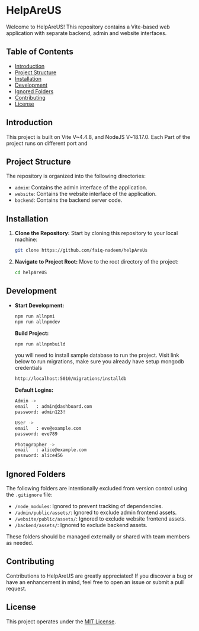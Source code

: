# HelpAreUS

Welcome to HelpAreUS! This repository contains a Vite-based web application with separate backend, admin and website interfaces.

## Table of Contents

-  [Introduction](#introduction)
-  [Project Structure](#project-structure)
-  [Installation](#installation)
-  [Development](#development)
-  [Ignored Folders](#ignored-folders)
-  [Contributing](#contributing)
-  [License](#license)

## Introduction

This project is built on Vite V~4.4.8, and NodeJS V~18.17.0. Each Part of the project runs on different port and

## Project Structure

The repository is organized into the following directories:

-  `admin`: Contains the admin interface of the application.
-  `website`: Contains the website interface of the application.
-  `backend`: Contains the backend server code.

## Installation

1. **Clone the Repository:** Start by cloning this repository to your local machine:

   ```sh
   git clone https://github.com/faiq-nadeem/helpAreUs
   ```

2. **Navigate to Project Root:** Move to the root directory of the project:

   ```sh
   cd helpAreUS
   ```

<!-- 3. **Install Dependencies:** Install project dependencies using npm:

   ```sh
   npm install
   ``` -->

## Development

-  **Start Development:**

   ```sh
   npm run allnpmi
   npm run allnpmdev
   ```

   **Build Project:**

   ```sh
   npm run allnpmbuild
   ```

   you will need to install sample database to run the project. Visit link below to run migrations, make sure you already have setup mongodb credentials

   ```sh
   http://localhost:5010/migrations/installdb
   ```

   **Default Logins:**

   ```sh
   Admin ->
   email   : admin@dashboard.com
   password: admin123!

   User ->
   email   : eve@example.com
   password: eve789

   Photographer ->
   email   : alice@example.com
   password: alice456
   ```

## Ignored Folders

The following folders are intentionally excluded from version control using the `.gitignore` file:

-  `/node_modules`: Ignored to prevent tracking of dependencies.
-  `/admin/public/assets/`: Ignored to exclude admin frontend assets.
-  `/website/public/assets/`: Ignored to exclude website frontend assets.
-  `/backend/assets/`: Ignored to exclude backend assets.

These folders should be managed externally or shared with team members as needed.

## Contributing

Contributions to HelpAreUS are greatly appreciated! If you discover a bug or have an enhancement in mind, feel free to open an issue or submit a pull request.

## License

This project operates under the [MIT License](LICENSE).
